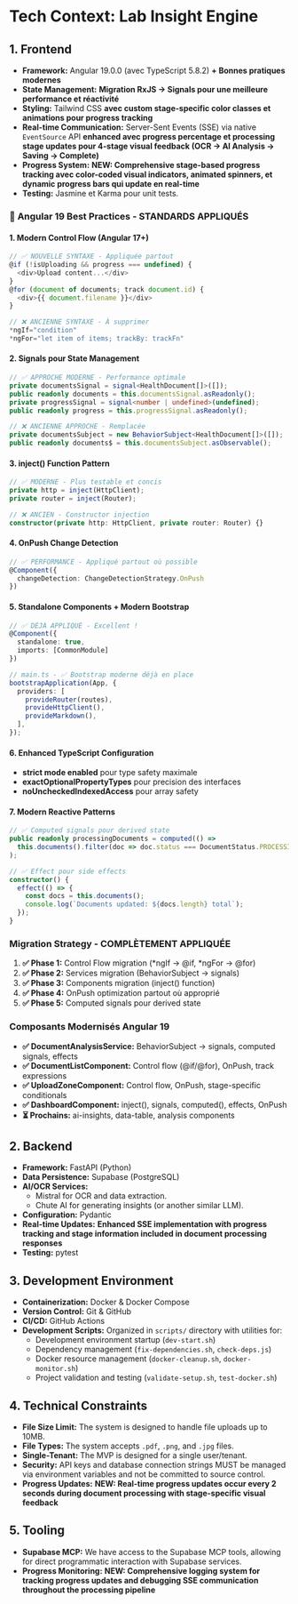 # Tech Context: Lab Insight Engine

## 1. Frontend

- **Framework:** Angular 19.0.0 (avec TypeScript 5.8.2) **+ Bonnes pratiques modernes**
- **State Management:** **Migration RxJS → Signals pour une meilleure performance et réactivité**
- **Styling:** Tailwind CSS **avec custom stage-specific color classes et animations pour progress tracking**
- **Real-time Communication:** Server-Sent Events (SSE) via native `EventSource` API **enhanced avec progress percentage et processing stage updates pour 4-stage visual feedback (OCR → AI Analysis → Saving → Complete)**
- **Progress System:** **NEW: Comprehensive stage-based progress tracking avec color-coded visual indicators, animated spinners, et dynamic progress bars qui update en real-time**
- **Testing:** Jasmine et Karma pour unit tests.

### 🚀 **Angular 19 Best Practices - STANDARDS APPLIQUÉS**

#### **1. Modern Control Flow (Angular 17+)**
```typescript
// ✅ NOUVELLE SYNTAXE - Appliquée partout
@if (!isUploading && progress === undefined) {
  <div>Upload content...</div>
}
@for (document of documents; track document.id) {
  <div>{{ document.filename }}</div>
}

// ❌ ANCIENNE SYNTAXE - À supprimer
*ngIf="condition"
*ngFor="let item of items; trackBy: trackFn"
```

#### **2. Signals pour State Management**
```typescript
// ✅ APPROCHE MODERNE - Performance optimale
private documentsSignal = signal<HealthDocument[]>([]);
public readonly documents = this.documentsSignal.asReadonly();
private progressSignal = signal<number | undefined>(undefined);
public readonly progress = this.progressSignal.asReadonly();

// ❌ ANCIENNE APPROCHE - Remplacée
private documentsSubject = new BehaviorSubject<HealthDocument[]>([]);
public readonly documents$ = this.documentsSubject.asObservable();
```

#### **3. inject() Function Pattern**
```typescript
// ✅ MODERNE - Plus testable et concis
private http = inject(HttpClient);
private router = inject(Router);

// ❌ ANCIEN - Constructor injection
constructor(private http: HttpClient, private router: Router) {}
```

#### **4. OnPush Change Detection**
```typescript
// ✅ PERFORMANCE - Appliqué partout où possible
@Component({
  changeDetection: ChangeDetectionStrategy.OnPush
})
```

#### **5. Standalone Components + Modern Bootstrap**
```typescript
// ✅ DÉJÀ APPLIQUÉ - Excellent !
@Component({
  standalone: true,
  imports: [CommonModule]
})

// main.ts - ✅ Bootstrap moderne déjà en place
bootstrapApplication(App, {
  providers: [
    provideRouter(routes),
    provideHttpClient(),
    provideMarkdown(),
  ],
});
```

#### **6. Enhanced TypeScript Configuration**
- **strict mode enabled** pour type safety maximale
- **exactOptionalPropertyTypes** pour precision des interfaces
- **noUncheckedIndexedAccess** pour array safety

#### **7. Modern Reactive Patterns**
```typescript
// ✅ Computed signals pour derived state
public readonly processingDocuments = computed(() => 
  this.documents().filter(doc => doc.status === DocumentStatus.PROCESSING)
);

// ✅ Effect pour side effects
constructor() {
  effect(() => {
    const docs = this.documents();
    console.log(`Documents updated: ${docs.length} total`);
  });
}
```

### **Migration Strategy - COMPLÈTEMENT APPLIQUÉE**
1. **✅ Phase 1:** Control Flow migration (*ngIf → @if, *ngFor → @for)
2. **✅ Phase 2:** Services migration (BehaviorSubject → signals)
3. **✅ Phase 3:** Components migration (inject() function)
4. **✅ Phase 4:** OnPush optimization partout où approprié
5. **✅ Phase 5:** Computed signals pour derived state

### **Composants Modernisés Angular 19**
- **✅ DocumentAnalysisService:** BehaviorSubject → signals, computed signals, effects
- **✅ DocumentListComponent:** Control flow (@if/@for), OnPush, track expressions
- **✅ UploadZoneComponent:** Control flow, OnPush, stage-specific conditionals
- **✅ DashboardComponent:** inject(), signals, computed(), effects, OnPush
- **⏳ Prochains:** ai-insights, data-table, analysis components

## 2. Backend

- **Framework:** FastAPI (Python)
- **Data Persistence:** Supabase (PostgreSQL)
- **AI/OCR Services:**
    - Mistral for OCR and data extraction.
    - Chute AI for generating insights (or another similar LLM).
- **Configuration:** Pydantic
- **Real-time Updates:** **Enhanced SSE implementation with progress tracking and stage information included in document processing responses**
- **Testing:** pytest

## 3. Development Environment

- **Containerization:** Docker & Docker Compose
- **Version Control:** Git & GitHub
- **CI/CD:** GitHub Actions
- **Development Scripts:** Organized in `scripts/` directory with utilities for:
  - Development environment startup (`dev-start.sh`)
  - Dependency management (`fix-dependencies.sh`, `check-deps.js`)
  - Docker resource management (`docker-cleanup.sh`, `docker-monitor.sh`)
  - Project validation and testing (`validate-setup.sh`, `test-docker.sh`)

## 4. Technical Constraints

- **File Size Limit:** The system is designed to handle file uploads up to 10MB.
- **File Types:** The system accepts `.pdf`, `.png`, and `.jpg` files.
- **Single-Tenant:** The MVP is designed for a single user/tenant.
- **Security:** API keys and database connection strings MUST be managed via environment variables and not be committed to source control.
- **Progress Updates:** **NEW: Real-time progress updates occur every 2 seconds during document processing with stage-specific visual feedback**

## 5. Tooling

- **Supabase MCP:** We have access to the Supabase MCP tools, allowing for direct programmatic interaction with Supabase services.
- **Progress Monitoring:** **NEW: Comprehensive logging system for tracking progress updates and debugging SSE communication throughout the processing pipeline** 